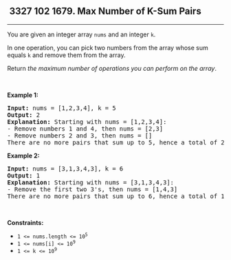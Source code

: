 <h2> 3327 102
1679. Max Number of K-Sum Pairs</h2><hr><div><p>You are given an integer array <code>nums</code> and an integer <code>k</code>.</p>

<p>In one operation, you can pick two numbers from the array whose sum equals <code>k</code> and remove them from the array.</p>

<p>Return <em>the maximum number of operations you can perform on the array</em>.</p>

<p>&nbsp;</p>
<p><strong class="example">Example 1:</strong></p>

<pre><strong>Input:</strong> nums = [1,2,3,4], k = 5
<strong>Output:</strong> 2
<strong>Explanation:</strong> Starting with nums = [1,2,3,4]:
- Remove numbers 1 and 4, then nums = [2,3]
- Remove numbers 2 and 3, then nums = []
There are no more pairs that sum up to 5, hence a total of 2 operations.</pre>

<p><strong class="example">Example 2:</strong></p>

<pre><strong>Input:</strong> nums = [3,1,3,4,3], k = 6
<strong>Output:</strong> 1
<strong>Explanation:</strong> Starting with nums = [3,1,3,4,3]:
- Remove the first two 3's, then nums = [1,4,3]
There are no more pairs that sum up to 6, hence a total of 1 operation.</pre>

<p>&nbsp;</p>
<p><strong>Constraints:</strong></p>

<ul>
	<li><code>1 &lt;= nums.length &lt;= 10<sup>5</sup></code></li>
	<li><code>1 &lt;= nums[i] &lt;= 10<sup>9</sup></code></li>
	<li><code>1 &lt;= k &lt;= 10<sup>9</sup></code></li>
</ul>
</div>